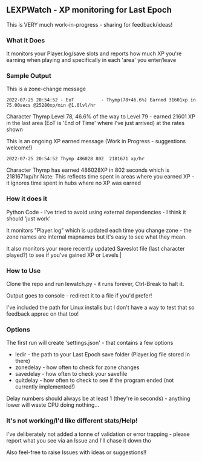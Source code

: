 ## LEXPWatch - XP monitoring for Last Epoch ##

This is VERY much work-in-progress - sharing for feedback/ideas!

### What it Does ###
It monitors your Player.log/save slots and reports how much XP you're earning when playing and specifically in each 'area' you enter/leave

### Sample Output ###
This is a zone-change message

`2022-07-25 20:54:52 - EoT          - Thymp(78+46.6%) Earned 31601xp in 75.00secs @25280xp/min @1.0lvl/hr`

Character Thymp Level 78, 46.6% of the way to Level 79 - earned 21601 XP in the last area (EoT is 'End of Time' where I've just arrived) at the rates shown

This is an ongoing XP earned message (Work in Progress - suggestions welcome!)

`2022-07-25 20:54:52 Thymp 486028 802  2181671 xp/hr`

Character Thymp has earned 486028XP in 802 seconds which is 2181671xp/hr
Note: This reflects time spent in areas where you earned XP - it ignores time spent in hubs where no XP was earned

### How it does it ###
Python Code - I've tried to avoid using external dependencies - I think it should 'just work'

It monitors "Player.log" which is updated each time you change zone - the zone names are internal mapnames but it's easy to see what they mean.

It also monitors your more recently updated Saveslot file (last character played?) to see if you've gained XP or Levels
|
### How to Use ###
Clone the repo and run lewatch.py - it runs forever, Ctrl-Break to halt it.

Output goes to console - redirect it to a file if you'd prefer!

I've included the path for Linux installs but I don't have a way to test that so feedback apprec on that too!

### Options ###
The first run will create 'settings.json' - that contains a few options

* ledir - the path to your Last Epoch save folder (Player.log file stored in there)
* zonedelay - how often to check for zone changes
* savedelay - how often to check your savefile 
* quitdelay - how often to check to see if the program ended (not currently implemented!)

Delay numbers should always be at least 1 (they're in seconds) - anything lower will waste CPU doing nothing...

### It's not working/I'd like different stats/Help! ###

I've deliberately not added a tonne of validation or error trapping - please report what you see via an Issue and I'll chase it down tho

Also feel-free to raise Issues with ideas or suggestions!!
